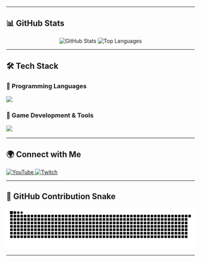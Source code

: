 
---

## 📊 GitHub Stats

<p align="center">
  <img src="https://github-readme-stats.vercel.app/api?username=xdpxi&show_icons=true&theme=github_dark&hide_border=true" alt="GitHub Stats"/>
  <img src="https://github-readme-stats.vercel.app/api/top-langs?username=xdpxi&show_icons=true&layout=compact&theme=github_dark&hide_border=true" alt="Top Languages"/>
</p>

---

## 🛠️ Tech Stack

### 🔹 Programming Languages

<p align="left">
  <img src="https://skillicons.dev/icons?i=ts,js,html,css,python,cs,java"/>
</p>

### 🔹 Game Development & Tools

<p align="left">
  <img src="https://skillicons.dev/icons?i=unity,godot,tauri"/>
</p>

---

## 🌍 Connect with Me

<p align="left">
  <a href="https://youtube.com/@xdpxi" target="_blank" rel="noreferrer">
    <img src="https://img.shields.io/static/v1?message=YouTube&logo=youtube&label=&color=FF0000&logoColor=white&style=for-the-badge" height="35" alt="YouTube"/>
  </a>
  <a href="https://www.twitch.tv/xdpxi" target="_blank" rel="noreferrer">
    <img src="https://img.shields.io/static/v1?message=Twitch&logo=twitch&label=&color=9146FF&logoColor=white&style=for-the-badge" height="35" alt="Twitch"/>
  </a>
</p>

---

## 🐍 GitHub Contribution Snake

<p align="center">
  <img src="https://raw.githubusercontent.com/xdpxi/xdpxi/output/snake.svg" alt="Snake animation" />
</p>

---
